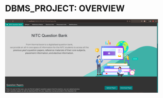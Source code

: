 # DBMS_PROJECT: OVERVIEW
  <img src="https://github.com/teja963/NITC--QUESTION/blob/master/Images/Home_top.png" alt="HomePage_Top">
